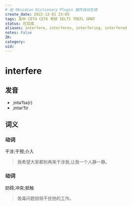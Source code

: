 ```yaml
---
# 由 Obsidian Dictionary Plugin 插件自动生成
create_date: 2022-12-01 23:05
tags: 高中 CET4 CET6 考研 IELTS TOEFL GMAT
status: 已完成 
aliases: interfere, interferes, interfering, interfered
notes: False
ZK: 
category: 
uid: 
---
```


# interfere

## 发音

- ˌɪntəˈfɪə(r)
- ˌɪntərˈfɪr

## 词义

### 动词

干涉;干预;介入

> 我希望大家都别再来干涉我,让我一个人静一静。

### 动词

妨碍;冲突;抵触

> 吸毒问题频频干扰他的工作。



